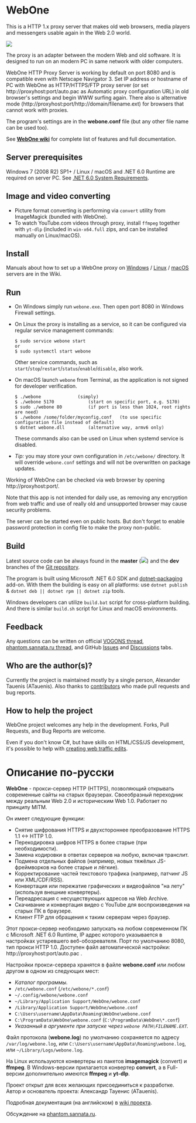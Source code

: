 ﻿# WebOne
This is a HTTP 1.x proxy server that makes old web browsers, media players and messengers usable again in the Web 2.0 world.

![](https://raw.githubusercontent.com/atauenis/webone/master/docs/Demo.png)

The proxy is an adapter between the modern Web and old software. It is designed to run on an modern PC in same network with older computers.

WebOne HTTP Proxy Server is working by default on port 8080 and is compatible even with Netscape Navigator 3. Set IP address or hostname of PC with WebOne as HTTP/HTTPS/FTP proxy server (or set http://proxyhost:port/auto.pac as Automatic proxy configuration URL) in old browser's settings and begin WWW surfing again. There also is alternative mode (http://proxyhost:port/http://domain/filename.ext) for browsers that cannot work with proxies.

The program's settings are in the __webone.conf__ file (but any other file name can be used too).

See **[WebOne wiki](https://github.com/atauenis/webone/wiki)** for complete list of features and full documentation.

## Server prerequisites
Windows 7 (2008 R2) SP1+ / Linux / macOS and .NET 6.0 Runtime are required on server PC. See [.NET 6.0 System Requirements](https://github.com/dotnet/core/blob/main/release-notes/6.0/supported-os.md).

## Image and video converting
* Picture format converting is performing via `convert` utility from ImageMagick (bundled with WebOne).
* To watch YouTube.com videos through proxy, install `ffmpeg` together with `yt-dlp` (included in `win-x64.full` zips, and can be installed manually on Linux/macOS).

## Install
Manuals about how to set up a WebOne proxy on [Windows](https://github.com/atauenis/webone/wiki/Windows-installation) / [Linux](https://github.com/atauenis/webone/wiki/Linux-installation) / [macOS](https://github.com/atauenis/webone/wiki/MacOS-X-installation) servers are in the Wiki.

## Run
*	On Windows simply run `webone.exe`. Then open port 8080 in Windows Firewall settings.

*	On Linux the proxy is installing as a service, so it can be configured via regular service management commands:
	```
	$ sudo service webone start
	or
	$ sudo systemctl start webone
	```
	Other service commands, such as `start`/`stop`/`restart`/`status`/`enable`/`disable`, also work.

*   On macOS launch `webone` from Terminal, as the application is not signed for developer verification.
	```
	$ ./webone				(simply)
	$ ./webone 5170				(start on specific port, e.g. 5170)
	$ sudo ./webone 80			(if port is less than 1024, root rights are need)
	$ ./webone /some/folder/myconfig.conf	(to use specific configuration file instead of default)
	$ dotnet webone.dll			(alternative way, armv6 only)
	```
	These commands also can be used on Linux when systemd service is disabled.

*	*Tip:* you may store your own configuration in `/etc/webone/` directory. It will override `webone.conf` settings and will not be overwritten on package updates.



Working of WebOne can be checked via web browser by opening http://proxyhost:port/.

Note that this app is not intended for daily use, as removing any encryption from web traffic and use of really old and unsupported browser may cause security problems.

The server can be started even on public hosts. But don't forget to enable password protection in config file to make the proxy non-public.

## Build
Latest source code can be always found in the __master__ (![](https://img.shields.io/github/v/tag/atauenis/webone?include_prereleases&label=)) and the __dev__ branches of the [Git repository](https://github.com/atauenis/webone).

The program is built using Microsoft .NET 6.0 SDK and [dotnet-packaging](https://github.com/qmfrederik/dotnet-packaging/) add-on. With them the building is easy on all platforms: use `dotnet publish` & `dotnet deb || dotnet rpm || dotnet zip` tools.

Windows developers can utilize `build.bat` script for cross-platform building. And there is similar `build.sh` script for Linux and macOS environments.

## Feedback
Any questions can be written on official [VOGONS thread](https://www.vogons.org/viewtopic.php?f=24&t=67165), [phantom.sannata.ru thread](https://phantom.sannata.org/viewtopic.php?f=16&t=33291), and GitHub [Issues](https://github.com/atauenis/webone/issues) and [Discussions](https://github.com/atauenis/webone/discussions) tabs.

## Who are the author(s)?
Currently the project is maintained mostly by a single person, Alexander Tauenis (ATauenis). Also thanks to [contributors](https://github.com/atauenis/webone/graphs/contributors) who made pull requests and bug reports.

## How to help the project
WebOne project welcomes any help in the development. Forks, Pull Requests, and Bug Reports are welcome.

Even if you don't know C#, but have skills on HTML/CSS/JS development, it's possible to help with [creating web traffic edits](https://github.com/atauenis/webone/wiki/Sets-of-edits).

# Описание по-русски
__WebOne__ - прокси-сервер HTTP (HTTPS), позволяющий открывать современные сайты на старых браузерах. Своеобразный переходник между реальным Web 2.0 и историческим Web 1.0. Работает по принципу MITM.

Он имеет следующие функции:
* Снятие шифрования HTTPS и двухстороннее преобразование HTTPS 1.1 <-> HTTP 1.0.
* Перекодировка шифров HTTPS в более старые (при необходимости).
* Замена кодировки в ответах серверов на любую, включая транслит.
* Подмена отдельных файлов (например, новых тяжёлых JS-фреймворков на более старые и лёгкие).
* Корректирование частей текстового трафика (например, патчинг JS или XML/CDF/RSS).
* Конвертация или пережатие графических и видеофайлов "на лету" (используя внешние конвертеры).
* Переадресация с несуществующих адресов на Web Archive.
* Скачивание и конвертация видео с YouTube для воспроизведения на старых ПК в браузере.
* Клиент FTP для обращения к таким серверам через браузер.

Этот прокси-сервер необходимо запускать на любом современном ПК с Microsoft .NET 6.0 Runtime, IP адрес которого указывается в настройках устаревшего веб-обозревателя. Порт по умолчанию 8080, тип прокси HTTP 1.0. Доступен файл автоматической настройки: http://proxyhost:port/auto.pac .

Настройки прокси-сервера хранятся в файле __webone.conf__ или любом другом в одном из следующих мест:

* _Каталог программы._
* `/etc/webone.conf` (`/etc/webone/*.conf`)
* `~/.config/webone/webone.conf`
* `~/Library/Application Support/WebOne/webone.conf`
* `/Library/Application Support/WebOne/webone.conf`
* `C:\Users\username\AppData\Roaming\WebOne\webone.conf`
* `C:\ProgramData\WebOne\webone.conf` (`C:\ProgramData\WebOne\*.conf`)
* _Указанный в аргументе при запуске через `webone PATH\FILENAME.EXT`._

Файл протокола (__webone.log__) по умолчанию сохраняется по адресу `/var/log/webone.log`, или `C:\Users\username\AppData\Roaming\webone.log`, или `~/Library/Logs/webone.log`.

На Linux используются конвертеры из пакетов __imagemagick__ (convert) и __ffmpeg__. В Windows-версии прилагается конвертер **convert**, а в Full-версии дополнительно имеются **ffmpeg** и **yt-dlp**.

Проект открыт для всех желающих присоединиться к разработке. Автор и основатель проекта: Александр Тауенис (ATauenis).

Подробная документация (на английском) в [wiki проекта](https://github.com/atauenis/webone/wiki).

Обсуждение на [phantom.sannata.ru](https://phantom.sannata.org/viewtopic.php?f=16&t=33291).